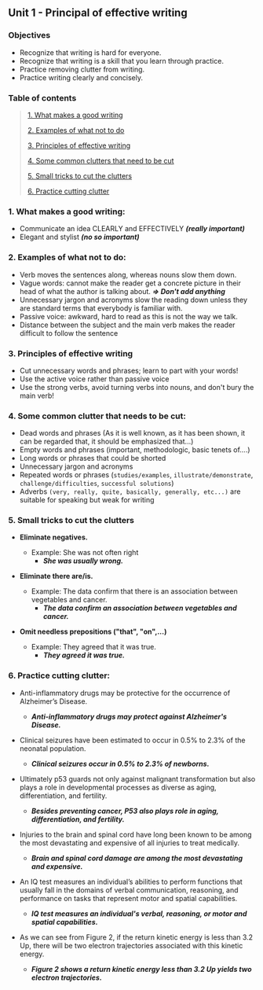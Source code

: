 ## Unit 1 - Principal of effective writing

### Objectives
+ Recognize that writing is hard for everyone.
+ Recognize that writing is a skill that you learn through practice.
+ Practice removing clutter from writing.
+ Practice writing clearly and concisely.

### Table of contents
> [1. What makes a good writing](#1-What-makes-a-good-writing)
> 
> [2. Examples of what not to do](#2-Examples-of-what-not-to-do)
> 
> [3. Principles of effective writing](#3-Principles-of-effective-writing)
> 
> [4. Some common clutters that need to be cut](#4-Some-common-clutter-that-need-to-be-cut)
> 
> [5. Small tricks to cut the clutters](#5-Small-tricks-to-cut-the-clutters)
> 
> [6. Practice cutting clutter](#6-Practice-cut-the-clutter)


### 1. What makes a good writing:
+ Communicate an idea CLEARLY and EFFECTIVELY ***(really important)***
+ Elegant and stylist ***(no so important)***

### 2. Examples of what not to do:
+ Verb moves the sentences along, whereas nouns slow them down.
+ Vague words: cannot make the reader get a concrete picture in their head of what the author is talking about. ***=> Don't add anything***
+ Unnecessary jargon and acronyms slow the reading down unless they are standard terms that everybody is familiar with.
+ Passive voice: awkward, hard to read as this is not the way we talk.
+ Distance between the subject and the main verb makes the reader difficult to follow the sentence

### 3. Principles of effective writing
+ Cut unnecessary words and phrases; learn to part with your words!
+ Use the active voice rather than passive voice
+ Use the strong verbs, avoid turning verbs into nouns, and don't bury the main verb! 

### 4. Some common clutter that needs to be cut:
+ Dead words and phrases (As it is well known, as it has been shown, it can be regarded that, it should be emphasized that...)
+ Empty words and phrases (important, methodologic, basic tenets of....)
+ Long words or phrases that could be shorted
+ Unnecessary jargon and acronyms
+ Repeated words or phrases (`studies/examples`, `illustrate/demonstrate`, `challenge/difficulties`, `successful solutions`)
+ Adverbs `(very, really, quite, basically, generally, etc...)` are suitable for speaking  but weak for writing

### 5. Small tricks to cut the clutters
+ **Eliminate negatives.**
  + Example: She was not often right
    + ***She was usually wrong.***

+ **Eliminate there are/is.**
  + Example: The data confirm that there is an association between vegetables and cancer.
    + ***The data confirm an association between vegetables and cancer.***

+ **Omit needless prepositions ("that", "on",...)**
  + Example: They agreed that it was true.
    + ***They agreed it was true.***

### 6. Practice cutting clutter:
+ Anti-inflammatory drugs may be protective for the occurrence of Alzheimer’s Disease.
  + ***Anti-inflammatory drugs may protect against Alzheimer's Disease.***

+ Clinical seizures have been estimated to occur in 0.5% to 2.3% of the neonatal population.
  + ***Clinical seizures occur in 0.5% to 2.3% of newborns.***
  
+ Ultimately p53 guards not only against malignant transformation but also plays a role in developmental processes as diverse as aging, differentiation, and fertility.
  + ***Besides preventing cancer, P53 also plays role in aging, differentiation, and fertility.***
  
+ Injuries to the brain and spinal cord have long been known to be among the most devastating and expensive of all injuries to treat medically.
  + ***Brain and spinal cord damage are among the most devastating and expensive.***
  
+ An IQ test measures an individual’s abilities to perform functions that usually fall in the domains of verbal communication, reasoning, and performance on tasks that represent motor and spatial capabilities.
  + ***IQ test measures an individual's verbal, reasoning, or motor and spatial capabilities.***

+ As we can see from Figure 2, if the return kinetic energy is less than 3.2 Up, there will be two electron trajectories associated with this kinetic energy.
  + ***Figure 2 shows a return kinetic energy less than 3.2 Up yields two electron trajectories.***
